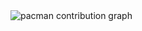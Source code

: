 <picture>
  <source media="(prefers-color-scheme: dark)" srcset="https://raw.githubusercontent.com/xFrostzss/xFrostzss/output/pacman-contribution-graph-dark.svg">
  <source media="(prefers-color-scheme: light)" srcset="https://raw.githubusercontent.com/xFrostzss/xFrostzss/output/pacman-contribution-graph.svg">
  <img alt="pacman contribution graph" src="https://raw.githubusercontent.com/xFrostzss/xFrostzss/output/pacman-contribution-graph.svg">
</picture>

###
